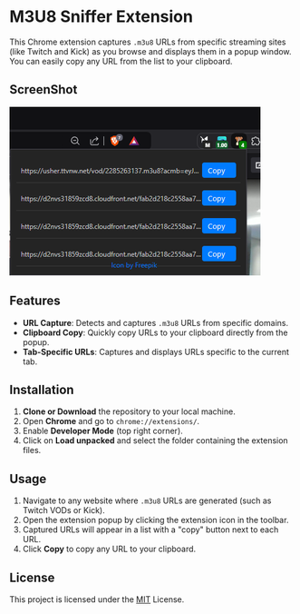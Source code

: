 # M3U8 Sniffer Extension

This Chrome extension captures `.m3u8` URLs from specific streaming sites (like Twitch and Kick) as you browse and displays them in a popup window. You can easily copy any URL from the list to your clipboard.

## ScreenShot

![image](images/screenshot1.png)

## Features

- **URL Capture**: Detects and captures `.m3u8` URLs from specific domains.
- **Clipboard Copy**: Quickly copy URLs to your clipboard directly from the popup.
- **Tab-Specific URLs**: Captures and displays URLs specific to the current tab.

## Installation

1. **Clone or Download** the repository to your local machine.
2. Open **Chrome** and go to `chrome://extensions/`.
3. Enable **Developer Mode** (top right corner).
4. Click on **Load unpacked** and select the folder containing the extension files.

## Usage

1. Navigate to any website where `.m3u8` URLs are generated (such as Twitch VODs or Kick).
2. Open the extension popup by clicking the extension icon in the toolbar.
3. Captured URLs will appear in a list with a "copy" button next to each URL.
4. Click **Copy** to copy any URL to your clipboard.

## License

This project is licensed under the [MIT](https://choosealicense.com/licenses/mit/) License.
